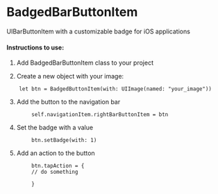 # BadgedBarButtonItem

UIBarButtonItem with a customizable badge for iOS applications


#### Instructions to use:
1. Add BadgedBarButtonItem class to your project

2. Create a new object with your image:

```
    let btn = BadgedButtonItem(with: UIImage(named: "your_image"))
```

3. Add the button to the navigation bar

```
        self.navigationItem.rightBarButtonItem = btn
```

4. Set the badge with a value

```
        btn.setBadge(with: 1)
```

5. Add an action to the button

```
        btn.tapAction = {
        // do something
        
        }
```

